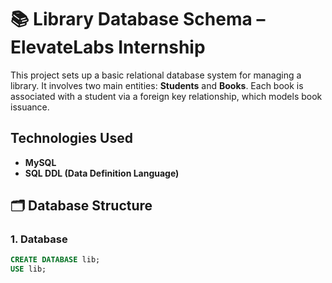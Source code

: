 # 📚 Library Database Schema – ElevateLabs Internship

This project sets up a basic relational database system for managing a library. It involves two main entities: **Students** and **Books**. Each book is associated with a student via a foreign key relationship, which models book issuance.

## Technologies Used

- **MySQL**
- **SQL DDL (Data Definition Language)**

## 🗂️ Database Structure

### 1. Database

```sql
CREATE DATABASE lib;
USE lib;
```
